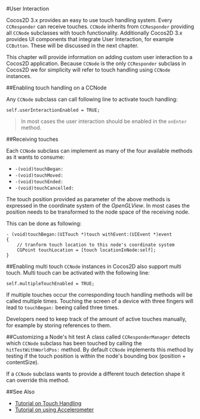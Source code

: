 #User Interaction

Cocos2D 3.x provides an easy to use touch handling system. Every `CCResponder` can receive touches. `CCNode` inherits from `CCResponder` providing all `CCNode` subclasses with touch functionality. Additionally Cocos2D 3.x provides UI components that integrate User Interaction, for example `CCButton`. These will be discussed in the next chapter.

This chapter will provide information on adding custom user interaction to a Cocos2D application. Because `CCNode` is the only `CCResponder` subclass in Cocos2D we for simplicity will refer to touch handling using `CCNode` instances.

##Enabling touch handling on a CCNode

Any `CCNode` subclass can call following line to activate touch handling:

	self.userInteractionEnabled = TRUE;

> In most cases the user interaction should be enabled in the `onEnter` method.

##Receiving touches

Each `CCNode` subclass can implement as many of the four available methods as it wants to consume:

- `-(void)touchBegan:`
- `-(void)touchMoved:`
- `-(void)touchEnded:`
- `-(void)touchCancelled:`

The touch position provided as parameter of the above methods is expressed in the coordinate system of the *OpenGLView*. In most cases the position needs to be transformed to the node space of the receiving node.

This can be done as following:

	- (void)touchBegan:(UITouch *)touch withEvent:(UIEvent *)event
	{
	    // tranform touch location to this node's coordinate system
	    CGPoint touchLocation = [touch locationInNode:self];
	}

##Enabling multi touch
`CCNode` instances in Cocos2D also support multi touch. Multi touch can be activated with the following line:

    self.multipleTouchEnabled = TRUE;

If multiple touches occur the corresponding touch handling methods will be called multiple times. Touching the screen of a device with three fingers will lead to `touchBegan:` beeing called three times.

Developers need to keep track of the amount of active touches manually, for example by storing references to them.


##Customizing a Node's hit test
A class called `CCResponderManager` detects which `CCNode` subclass has been touched by calling the `hitTestWithWorldPos:` method. By default `CCNode` implements this method by testing if the touch position is within the node's bounding box (position + contentSize).

If a `CCNode` subclass wants to provide a different touch detection shape it can override this method.

##See Also

- [Tutorial on Touch Handling](https://www.makegameswith.us/gamernews/366/touch-handling-in-cocos2d-30)
- [Tutorial on using Accelerometer](https://www.makegameswith.us/gamernews/371/accelerometer-with-cocos2d-30-and-ios-7)